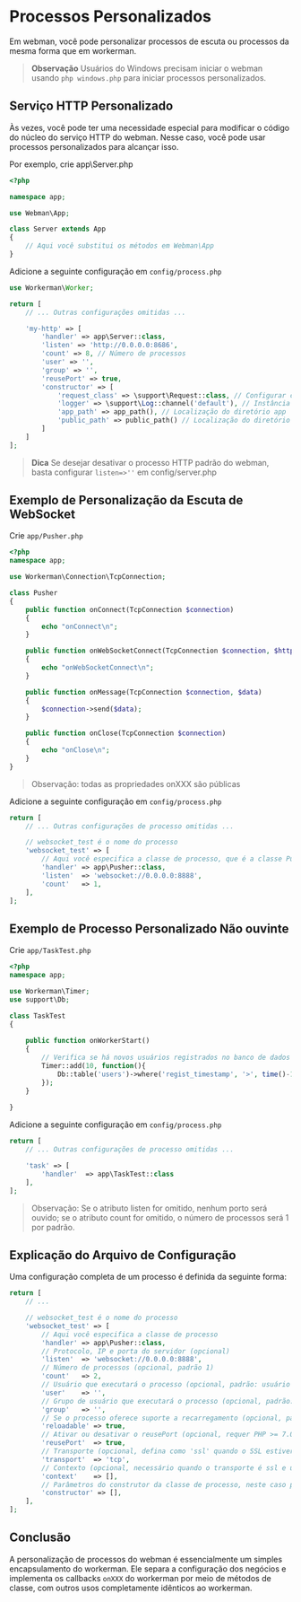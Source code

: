 # Processos Personalizados

Em webman, você pode personalizar processos de escuta ou processos da mesma forma que em workerman.

> **Observação**
> Usuários do Windows precisam iniciar o webman usando `php windows.php` para iniciar processos personalizados.

## Serviço HTTP Personalizado
Às vezes, você pode ter uma necessidade especial para modificar o código do núcleo do serviço HTTP do webman. Nesse caso, você pode usar processos personalizados para alcançar isso.

Por exemplo, crie app\Server.php

```php
<?php

namespace app;

use Webman\App;

class Server extends App
{
    // Aqui você substitui os métodos em Webman\App
}
```

Adicione a seguinte configuração em `config/process.php`

```php
use Workerman\Worker;

return [
    // ... Outras configurações omitidas ...

    'my-http' => [
        'handler' => app\Server::class,
        'listen' => 'http://0.0.0.0:8686',
        'count' => 8, // Número de processos
        'user' => '',
        'group' => '',
        'reusePort' => true,
        'constructor' => [
            'request_class' => \support\Request::class, // Configurar classe de requisição
            'logger' => \support\Log::channel('default'), // Instância de log
            'app_path' => app_path(), // Localização do diretório app
            'public_path' => public_path() // Localização do diretório public
        ]
    ]
];
```

> **Dica**
> Se desejar desativar o processo HTTP padrão do webman, basta configurar `listen=>''` em config/server.php

## Exemplo de Personalização da Escuta de WebSocket
Crie `app/Pusher.php`

```php
<?php
namespace app;

use Workerman\Connection\TcpConnection;

class Pusher
{
    public function onConnect(TcpConnection $connection)
    {
        echo "onConnect\n";
    }

    public function onWebSocketConnect(TcpConnection $connection, $http_buffer)
    {
        echo "onWebSocketConnect\n";
    }

    public function onMessage(TcpConnection $connection, $data)
    {
        $connection->send($data);
    }

    public function onClose(TcpConnection $connection)
    {
        echo "onClose\n";
    }
}
```
> Observação: todas as propriedades onXXX são públicas

Adicione a seguinte configuração em `config/process.php`

```php
return [
    // ... Outras configurações de processo omitidas ...

    // websocket_test é o nome do processo
    'websocket_test' => [
        // Aqui você especifica a classe de processo, que é a classe Pusher definida acima
        'handler' => app\Pusher::class,
        'listen'  => 'websocket://0.0.0.0:8888',
        'count'   => 1,
    ],
];
```

## Exemplo de Processo Personalizado Não ouvinte
Crie `app/TaskTest.php`

```php
<?php
namespace app;

use Workerman\Timer;
use support\Db;

class TaskTest
{
  
    public function onWorkerStart()
    {
        // Verifica se há novos usuários registrados no banco de dados a cada 10 segundos
        Timer::add(10, function(){
            Db::table('users')->where('regist_timestamp', '>', time()-10)->get();
        });
    }
    
}
```
Adicione a seguinte configuração em `config/process.php`

```php
return [
    // ... Outras configurações de processo omitidas ...

    'task' => [
        'handler'  => app\TaskTest::class
    ],
];
```

> Observação: Se o atributo listen for omitido, nenhum porto será ouvido; se o atributo count for omitido, o número de processos será 1 por padrão.

## Explicação do Arquivo de Configuração

Uma configuração completa de um processo é definida da seguinte forma:
```php
return [
    // ... 

    // websocket_test é o nome do processo
    'websocket_test' => [
        // Aqui você especifica a classe de processo
        'handler' => app\Pusher::class,
        // Protocolo, IP e porta do servidor (opcional)
        'listen'  => 'websocket://0.0.0.0:8888',
        // Número de processos (opcional, padrão 1)
        'count'   => 2,
        // Usuário que executará o processo (opcional, padrão: usuário atual)
        'user'    => '',
        // Grupo de usuário que executará o processo (opcional, padrão: grupo de usuário atual)
        'group'   => '',
        // Se o processo oferece suporte a recarregamento (opcional, padrão true)
        'reloadable' => true,
        // Ativar ou desativar o reusePort (opcional, requer PHP >= 7.0, padrão: true)
        'reusePort'  => true,
        // Transporte (opcional, defina como 'ssl' quando o SSL estiver ativado, padrão: tcp)
        'transport'  => 'tcp',
        // Contexto (opcional, necessário quando o transporte é ssl e um caminho para o certificado SSL é exigido)
        'context'    => [], 
        // Parâmetros do construtor da classe de processo, neste caso para a classe process\Pusher::class (opcional)
        'constructor' => [],
    ],
];
```

## Conclusão
A personalização de processos do webman é essencialmente um simples encapsulamento do workerman. Ele separa a configuração dos negócios e implementa os callbacks `onXXX` do workerman por meio de métodos de classe, com outros usos completamente idênticos ao workerman.
